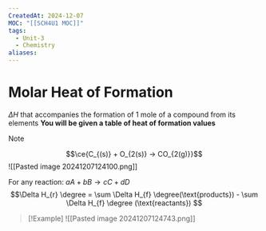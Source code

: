```yaml
---
CreatedAt: 2024-12-07
MOC: "[[SCH4U1 MOC]]"
tags:
  - Unit-3
  - Chemistry
aliases:
---
```

# Molar Heat of Formation
$\Delta H$ that accompanies the formation of 1 mole of a compound from its elements
**You will be given a table of heat of formation values**


> [!NOTE]
> 
> $$\ce{C_{(s)} + O_{2(s)} -> CO_{2(g)}}$$
> ![[Pasted image 20241207124100.png]]
> 
> For any reaction: $aA + bB \to cC +dD$
> $$\Delta H_{r} \degree = \sum \Delta H_{f} \degree(\text{products}) - \sum \Delta H_{f} \degree (\text{reactants}) $$

> [!Example]
> ![[Pasted image 20241207124743.png]]
